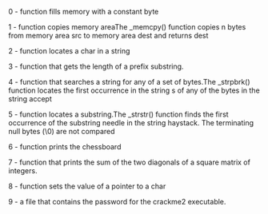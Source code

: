 0 - function fills memory with a constant byte

1 - function copies memory areaThe _memcpy() function copies n bytes from memory area src to memory area dest and returns dest

2 - function locates a char in a string

3 - function that gets the length of a prefix substring.

4 - function that searches a string for any of a set of bytes.The _strpbrk() function locates the first occurrence in the string s of any of the bytes in the string accept

5 - function locates a substring.The _strstr() function finds the first occurrence of the substring needle in the string haystack. The terminating null bytes (\0) are not compared

6 - function prints the chessboard

7 - function that prints the sum of the two diagonals of a square matrix of integers.

8 - function sets the value of  a pointer to a char

9 - a file that contains the password for the crackme2 executable.

